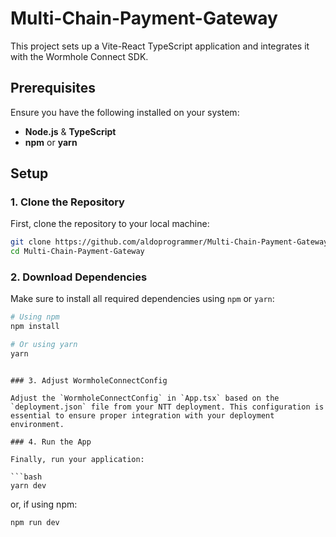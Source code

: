 # Multi-Chain-Payment-Gateway

This project sets up a Vite-React TypeScript application and integrates it with the Wormhole Connect SDK.

## Prerequisites

Ensure you have the following installed on your system:

- **Node.js** & **TypeScript**
- **npm** or **yarn**

## Setup

### 1. Clone the Repository

First, clone the repository to your local machine:

```bash
git clone https://github.com/aldoprogrammer/Multi-Chain-Payment-Gateway.git
cd Multi-Chain-Payment-Gateway
```

### 2. Download Dependencies

Make sure to install all required dependencies using `npm` or `yarn`:

```bash
# Using npm
npm install

# Or using yarn
yarn
```
```

### 3. Adjust WormholeConnectConfig

Adjust the `WormholeConnectConfig` in `App.tsx` based on the `deployment.json` file from your NTT deployment. This configuration is essential to ensure proper integration with your deployment environment.

### 4. Run the App

Finally, run your application:

```bash
yarn dev
```

or, if using npm:

```bash
npm run dev
```